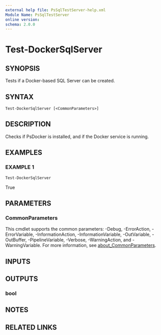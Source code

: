 ```yaml
---
external help file: PsSqlTestServer-help.xml
Module Name: PsSqlTestServer
online version:
schema: 2.0.0
---
```


# Test-DockerSqlServer

## SYNOPSIS
Tests if a Docker-based SQL Server can be created.

## SYNTAX

```
Test-DockerSqlServer [<CommonParameters>]
```

## DESCRIPTION
Checks if PsDocker is installed, and if the Docker service is running.

## EXAMPLES

### EXAMPLE 1
```
Test-DockerSqlServer
```

True

## PARAMETERS

### CommonParameters
This cmdlet supports the common parameters: -Debug, -ErrorAction, -ErrorVariable, -InformationAction, -InformationVariable, -OutVariable, -OutBuffer, -PipelineVariable, -Verbose, -WarningAction, and -WarningVariable. For more information, see [about_CommonParameters](http://go.microsoft.com/fwlink/?LinkID=113216).

## INPUTS

## OUTPUTS

### bool
## NOTES

## RELATED LINKS
